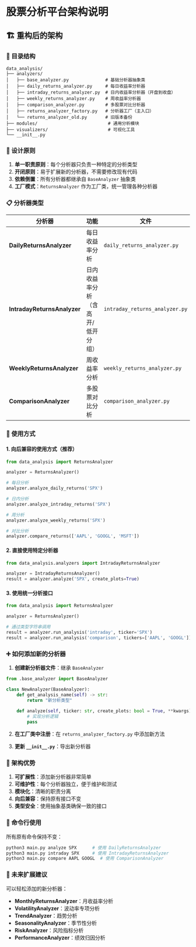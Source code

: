 # 股票分析平台架构说明

## 🏗️ 重构后的架构

### 📁 目录结构
```
data_analysis/
├── analyzers/
│   ├── base_analyzer.py              # 基础分析器抽象类
│   ├── daily_returns_analyzer.py     # 每日收益率分析器
│   ├── intraday_returns_analyzer.py  # 日内收益率分析器（开盘到收盘）
│   ├── weekly_returns_analyzer.py    # 周收益率分析器
│   ├── comparison_analyzer.py        # 多股票对比分析器
│   ├── returns_analyzer_factory.py   # 分析器工厂（主入口）
│   └── returns_analyzer_old.py       # 旧版本备份
├── modules/                           # 通用分析模块
├── visualizers/                       # 可视化工具
└── __init__.py
```

### 🎯 设计原则

1. **单一职责原则**：每个分析器只负责一种特定的分析类型
2. **开闭原则**：易于扩展新的分析器，不需要修改现有代码
3. **依赖倒置**：所有分析器都继承自 `BaseAnalyzer` 抽象类
4. **工厂模式**：`ReturnsAnalyzer` 作为工厂类，统一管理各种分析器

### 📋 分析器类型

| 分析器 | 功能 | 文件 |
|--------|------|------|
| **DailyReturnsAnalyzer** | 每日收益率分析 | `daily_returns_analyzer.py` |
| **IntradayReturnsAnalyzer** | 日内收益率分析（含高开/低开分组） | `intraday_returns_analyzer.py` |
| **WeeklyReturnsAnalyzer** | 周收益率分析 | `weekly_returns_analyzer.py` |
| **ComparisonAnalyzer** | 多股票对比分析 | `comparison_analyzer.py` |

### 🔧 使用方式

#### 1. 向后兼容的使用方式（推荐）
```python
from data_analysis import ReturnsAnalyzer

analyzer = ReturnsAnalyzer()

# 每日分析
analyzer.analyze_daily_returns('SPX')

# 日内分析
analyzer.analyze_intraday_returns('SPX')

# 周分析  
analyzer.analyze_weekly_returns('SPX')

# 对比分析
analyzer.compare_returns(['AAPL', 'GOOGL', 'MSFT'])
```

#### 2. 直接使用特定分析器
```python
from data_analysis.analyzers import IntradayReturnsAnalyzer

analyzer = IntradayReturnsAnalyzer()
result = analyzer.analyze('SPX', create_plots=True)
```

#### 3. 使用统一分析接口
```python
from data_analysis import ReturnsAnalyzer

analyzer = ReturnsAnalyzer()

# 通过类型字符串调用
result = analyzer.run_analysis('intraday', ticker='SPX')
result = analyzer.run_analysis('comparison', tickers=['AAPL', 'GOOGL'])
```

### ➕ 如何添加新的分析器

1. **创建新分析器文件**：继承 `BaseAnalyzer`
```python
from .base_analyzer import BaseAnalyzer

class NewAnalyzer(BaseAnalyzer):
    def get_analysis_name(self) -> str:
        return "新分析类型"
    
    def analyze(self, ticker: str, create_plots: bool = True, **kwargs) -> Dict:
        # 实现分析逻辑
        pass
```

2. **在工厂类中注册**：在 `returns_analyzer_factory.py` 中添加新方法

3. **更新 `__init__.py`**：导出新分析器

### 🎯 架构优势

1. **可扩展性**：添加新分析器非常简单
2. **可维护性**：每个分析器独立，便于维护和测试
3. **模块化**：清晰的职责分离
4. **向后兼容**：保持原有接口不变
5. **类型安全**：使用抽象基类确保一致的接口

### 🔄 命令行使用

所有原有命令保持不变：

```bash
python3 main.py analyze SPX      # 使用 DailyReturnsAnalyzer
python3 main.py intraday SPX     # 使用 IntradayReturnsAnalyzer  
python3 main.py compare AAPL GOOGL  # 使用 ComparisonAnalyzer
```

### 📝 未来扩展建议

可以轻松添加的新分析器：
- **MonthlyReturnsAnalyzer**：月收益率分析
- **VolatilityAnalyzer**：波动率专项分析
- **TrendAnalyzer**：趋势分析
- **SeasonalityAnalyzer**：季节性分析
- **RiskAnalyzer**：风险指标分析
- **PerformanceAnalyzer**：绩效归因分析
